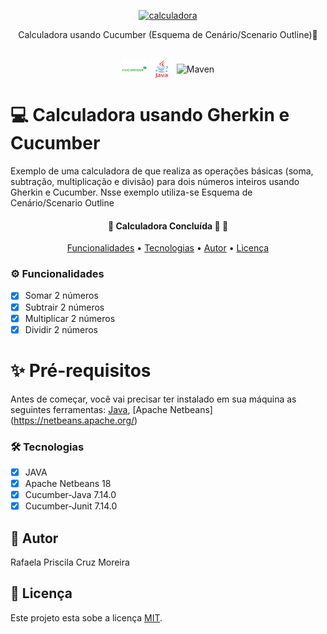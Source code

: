 <p align="center">
  <a href="https://unform.dev">
    <img src="https://github.com/GQS-2023/CalculadoraCucumber/assets/45953979/db121376-cbff-437c-801d-a31a83faa022" height="150" width="175" alt="calculadora" />
  </a>
</p>

<p align="center">Calculadora usando Cucumber (Esquema de Cenário/Scenario Outline)🚀</p>

<div align="center" style="display: inline_block"><br>
  <img align="center" alt="Cucumber" height="30" width="40" src="https://github.com/devicons/devicon/blob/master/icons/cucumber/cucumber-plain-wordmark.svg">
  <img align="center" alt="Java" height="30" width="40" src="https://github.com/devicons/devicon/blob/master/icons/java/java-original-wordmark.svg">
  <img align="center" alt="Maven" height="30" width="40" src="https://upload.wikimedia.org/wikipedia/commons/5/52/Apache_Maven_logo.svg">
</div>

# 💻 Calculadora usando Gherkin e Cucumber

<p> Exemplo de uma calculadora de que realiza as operações básicas (soma, subtração, multiplicação e divisão)
  para dois números inteiros usando Gherkin e Cucumber. Nsse exemplo utiliza-se Esquema de Cenário/Scenario Outline</p>

<h4 align="center"> 
	🚧  Calculadora Concluída 🚀 🚧
</h4>

<p align="center">
 <a href="#-funcionalidades">Funcionalidades</a> •
 <a href="#-tecnologias">Tecnologias</a> • 
 <a href="#-autor">Autor</a> • 
 <a href="#user-content--licença">Licença</a>
</p>


### ⚙️ Funcionalidades

- [x] Somar 2 números
- [x] Subtrair 2 números
- [x] Multiplicar 2 números
- [x] Dividir 2 números

# ✨ Pré-requisitos

Antes de começar, você vai precisar ter instalado em sua máquina as seguintes ferramentas:
[Java](https://www.oracle.com/br/java/technologies/downloads/), [Apache Netbeans] (https://netbeans.apache.org/) 

### 🛠 Tecnologias
- [x] JAVA
- [x] Apache Netbeans 18 
- [x] Cucumber-Java 7.14.0
- [x] Cucumber-Junit 7.14.0

## 🦸 Autor

Rafaela Priscila Cruz Moreira

## 📝 Licença

Este projeto esta sobe a licença [MIT](./LICENSE).


